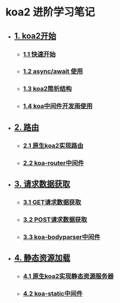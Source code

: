 # koa2 进阶学习笔记
* ## [1. koa2开始]()
  * ### [1.1 快速开始](node/start/quick.md)
  * ### [1.2 async/await 使用](node/start/async.md)
  * ### [1.3 koa2简析结构](node/start/info.md)
  * ### [1.4 koa中间件开发雨使用](node/start/middleware.md)
* ## [2. 路由]()
  * ### [2.1 原生koa2实现路由](node/route/simple.md)
  * ### [2.2 koa-router中间件](node/route/koa-router.md)
* ## [3. 请求数据获取]()
  * ### [3.1 GET请求数据获取](node/request/get.md)
  * ### [3.2 POST请求数据获取](node/request/post.md)
  * ### [3.3 koa-bodyparser中间件](node/request/koa-bodyparser.md)
* ## [4. 静态资源加载]()
  * ### [4.1 原生koa2实现静态资源服务器](node/static/server.md)
  * ### [4.2 koa-static中间件](node/static/koa-static.md)
